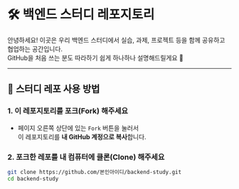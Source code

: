 # 🛠 백엔드 스터디 레포지토리

안녕하세요! 이곳은 우리 백엔드 스터디에서 실습, 과제, 프로젝트 등을 함께 공유하고 협업하는 공간입니다.  
GitHub을 처음 쓰는 분도 따라하기 쉽게 하나하나 설명해드릴게요 🙌

---

## 📌 스터디 레포 사용 방법

### 1. 이 레포지토리를 **포크(Fork)** 해주세요
- 페이지 오른쪽 상단에 있는 `Fork` 버튼을 눌러서  
  이 레포지토리를 **내 GitHub 계정으로 복사**합니다.

### 2. 포크한 레포를 내 컴퓨터에 **클론(Clone)** 해주세요
```bash
git clone https://github.com/본인아이디/backend-study.git
cd backend-study
